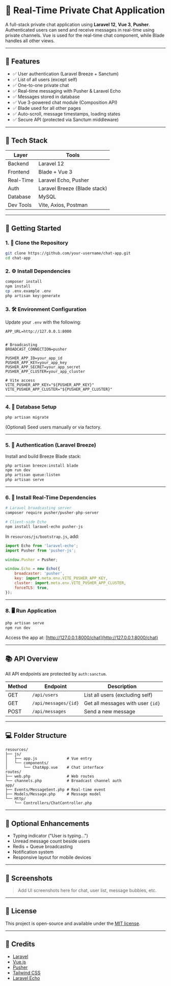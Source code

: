 
# 💬 Real-Time Private Chat Application

A full-stack private chat application using **Laravel 12**, **Vue 3**, **Pusher**. Authenticated users can send and receive messages in real-time using private channels. Vue is used for the real-time chat component, while Blade handles all other views.

---

## 📌 Features

- ✅ User authentication (Laravel Breeze + Sanctum)
- ✅ List of all users (except self)
- ✅ One-to-one private chat
- ✅ Real-time messaging with Pusher & Laravel Echo
- ✅ Messages stored in database
- ✅ Vue 3-powered chat module (Composition API)
- ✅ Blade used for all other pages
- ✅ Auto-scroll, message timestamps, loading states
- ✅ Secure API (protected via Sanctum middleware)

---

## 🧰 Tech Stack

| Layer        | Tools                                  |
|--------------|-----------------------------------------|
| Backend      | Laravel 12           |
| Frontend     | Blade + Vue 3                           |
| Real-Time    | Laravel Echo, Pusher                    |
| Auth         | Laravel Breeze (Blade stack)            |
| Database     | MySQL      |
| Dev Tools    | Vite, Axios, Postman                    |

---

## 🚀 Getting Started

### 1. 🔄 Clone the Repository

```bash
git clone https://github.com/your-username/chat-app.git
cd chat-app
````

### 2. ⚙️ Install Dependencies

```bash
composer install
npm install
cp .env.example .env
php artisan key:generate
```

### 3. 🛠️ Environment Configuration

Update your `.env` with the following:

```env
APP_URL=http://127.0.0.1:8000


# Broadcasting
BROADCAST_CONNECTION=pusher

PUSHER_APP_ID=your_app_id
PUSHER_APP_KEY=your_app_key
PUSHER_APP_SECRET=your_app_secret
PUSHER_APP_CLUSTER=your_app_cluster

# Vite access
VITE_PUSHER_APP_KEY="${PUSHER_APP_KEY}"
VITE_PUSHER_APP_CLUSTER="${PUSHER_APP_CLUSTER}"
```

---

### 4. 🧱 Database Setup

```bash
php artisan migrate
```

(Optional) Seed users manually or via factory.

---

### 5. 🔑 Authentication (Laravel Breeze)

Install and build Breeze Blade stack:

```bash
php artisan breeze:install blade
npm run dev
php artisan queue:listen
php artisan serve
```

---

### 6. 🔌 Install Real-Time Dependencies

```bash
# Laravel broadcasting server
composer require pusher/pusher-php-server

# Client-side Echo
npm install laravel-echo pusher-js
```

In `resources/js/bootstrap.js`, add:

```js
import Echo from 'laravel-echo';
import Pusher from 'pusher-js';

window.Pusher = Pusher;

window.Echo = new Echo({
    broadcaster: 'pusher',
    key: import.meta.env.VITE_PUSHER_APP_KEY,
    cluster: import.meta.env.VITE_PUSHER_APP_CLUSTER,
    forceTLS: true,
});
```

---

<!-- ### 7. 📡 Authorize Broadcast Channels

In `routes/channels.php`:

```php
use Illuminate\Http\Request;

Broadcast::channel('chat.{receiverId}', function (Request $request, $receiverId) {
    return (int) $request->user()->id === (int) $receiverId;
});
```

--- -->

### 8. 🖥️ Run Application

```bash
php artisan serve
npm run dev
```

Access the app at: [http://127.0.0.1:8000/chat](http://127.0.0.1:8000/chat)

---

## 📚 API Overview

All API endpoints are protected by `auth:sanctum`.

| Method | Endpoint             | Description                       |
| ------ | -------------------- | --------------------------------- |
| GET    | `/api/users`         | List all users (excluding self)   |
| GET    | `/api/messages/{id}` | Get all messages with user `{id}` |
| POST   | `/api/messages`      | Send a new message                |

---

## 💻 Folder Structure

```
resources/
├── js/
│   ├── app.js             # Vue entry
│   └── components/
│       └── ChatApp.vue    # Chat interface
routes/
├── web.php                # Web routes
└── channels.php           # Broadcast channel auth
app/
├── Events/MessageSent.php # Real-time event
├── Models/Message.php     # Message model
└── Http/
    └── Controllers/ChatController.php
```

---

## 🌟 Optional Enhancements

* Typing indicator ("User is typing...")
* Unread message count beside users
* Redis + Queue broadcasting
* Notification system
* Responsive layout for mobile devices

---

## 📸 Screenshots

> Add UI screenshots here for chat, user list, message bubbles, etc.

---

## 📜 License

This project is open-source and available under the [MIT license](LICENSE).

---

## 🙏 Credits

* [Laravel](https://laravel.com/)
* [Vue.js](https://vuejs.org/)
* [Pusher](https://pusher.com/)
* [Tailwind CSS](https://tailwindcss.com/)
* [Laravel Echo](https://laravel.com/docs/broadcasting)

```